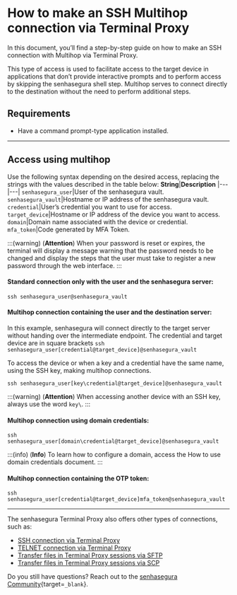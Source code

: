 # How to make an SSH Multihop connection via Terminal Proxy

In this document, you’ll find a step-by-step guide on how to make an SSH connection with Multihop via Terminal Proxy.

This type of access is used to facilitate access to the target device in applications that don’t provide interactive prompts and to perform access by skipping the senhasegura shell step. Multihop serves to connect directly to the destination without the need to perform additional steps.

## Requirements

* Have a command prompt-type application installed.

---
## Access using multihop
Use the following syntax depending on the desired access, replacing the strings with the values ​​described in the table below:
**String**|**Description**
|---|---|
`senhasegura_user`|User of the senhasegura vault.
`senhasegura_vault`|Hostname or IP address of the senhasegura vault.
`credential`|User’s credential you want to use for access.
`target_device`|Hostname or IP address of the device you want to access.
`domain`|Domain name associated with the device or credential.
`mfa_token`|Code generated by MFA Token.

:::(warning) (**Attention**)
When your password is reset or expires, the terminal will display a message warning that the password needs to be changed and display the steps that the user must take to register a new password through the web interface.
:::

#### Standard connection only with the user and the senhasegura server:
`ssh senhasegura_user@senhasegura_vault`

#### Multihop connection containing the user and the destination server:
In this example, senhasegura will connect directly to the target server without handing over the intermediate endpoint. The credential and target device are in square brackets
`ssh senhasegura_user[credential@target_device]@senhasegura_vault`

To access the device or when a key and a credential have the same name, using the SSH key, making multihop connections.

`ssh senhasegura_user[key\credential@target_device]@senhasegura_vault`

:::(warning) (**Attention**)
When accessing another device with an SSH key, always use the word `key\`.
:::

#### Multihop connection using domain credentials:
`ssh senhasegura_user[domain\credential@target_device]@senhasegura_vault`

:::(info) (**Info**)
To learn how to configure a domain, access the How to use domain credentials document.
:::

#### Multihop connection containing the OTP token:
`ssh senhasegura_user[credential@target_device]mfa_token@senhasegura_vault`


---
The senhasegura Terminal Proxy also offers other types of connections, such as:

* [SSH connection via Terminal Proxy ](/v3-33/docs/how-to-make-an-ssh-connection-via-terminal-proxy-2)
* [TELNET connection via Terminal Proxy](/v3-33/docs/pam-session-how-to-make-a-telnet-connection-via-terminal-proxy)
* [Transfer files in Terminal Proxy sessions via SFTP](/v3-33/docs/how-to-transfer-a-file-in-terminal-proxy-sessions-using-sftp-2)
* [Transfer files in Terminal Proxy sessions via SCP](/v3-33/docs/how-to-transfer-a-file-in-terminal-proxy-sessions-using-scp-2)


Do you still have questions? Reach out to the [senhasegura Community](https://community.senhasegura.io/){target=`_blank`}.